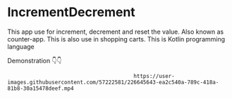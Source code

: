 # IncrementDecrement
This app use for increment, decrement and reset the value.
Also known as counter-app.
This is also use in shopping carts.
This is Kotlin programming language

Demonstration 👇👇


                                            https://user-images.githubusercontent.com/57222581/226645643-ea2c540a-789c-418a-81b8-30a15478deef.mp4

